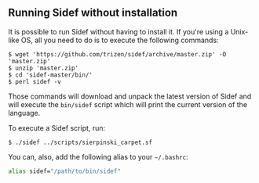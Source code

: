 ## Running Sidef without installation

It is possible to run Sidef without having to install it. If you're using a Unix-like OS, all you need to do is to execute the following commands:

```console
$ wget 'https://github.com/trizen/sidef/archive/master.zip' -O 'master.zip'
$ unzip 'master.zip'
$ cd 'sidef-master/bin/'
$ perl sidef -v
```

Those commands will download and unpack the latest version of Sidef and will execute the `bin/sidef` script which will print the current version of the language.

To execute a Sidef script, run:
```console
$ ./sidef ../scripts/sierpinski_carpet.sf
```

You can, also, add the following alias to your `~/.bashrc`:

```bash
alias sidef="/path/to/bin/sidef"
```